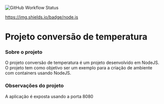 <img alt="GitHub Workflow Status" src="https://img.shields.io/github/workflow/status/miraldo/conversao-temperatura/ci">

https://img.shields.io/badge/node.js

# Projeto conversão de temperatura

### Sobre o projeto
O projeto conversão de temperatura é um projeto desenvolvido em NodeJS. O projeto tem como objetivo ser um exemplo para a criação de ambiente com containers usando NodeJS.

### Observações do projeto
A aplicação é exposta usando a porta 8080
